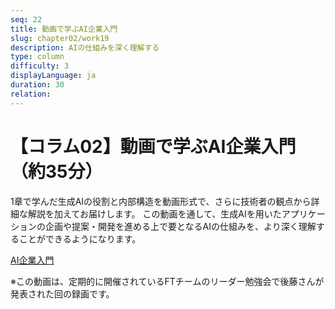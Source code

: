 ```yaml
---
seq: 22
title: 動画で学ぶAI企業入門
slug: chapter02/work19
description: AIの仕組みを深く理解する
type: column
difficulty: 3
displayLanguage: ja
duration: 30
relation: 
---
```



# 【コラム02】動画で学ぶAI企業入門（約35分）

1章で学んだ生成AIの役割と内部構造を動画形式で、さらに技術者の観点から詳細な解説を加えてお届けします。
この動画を通して、生成AIを用いたアプリケーションの企画や提案・開発を進める上で要となるAIの仕組みを、より深く理解することができるようになります。

[AI企業入門](https://drive.google.com/file/d/1F6gRAD2gBTV7rwwxvkgUGZf9J2TXPBAf/view?usp=sharing)

※この動画は、定期的に開催されているFTチームのリーダー勉強会で後藤さんが発表された回の録画です。